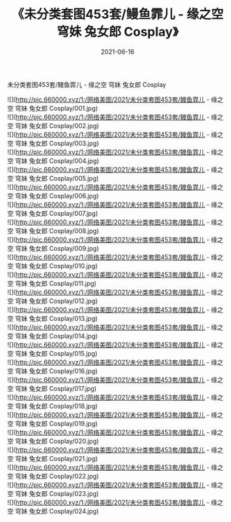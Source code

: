 ﻿---
layout: post
title:  《未分类套图453套/鳗鱼霏儿 - 缘之空 穹妹 兔女郎 Cosplay》
date:   2021-06-16
img: http://pic.660000.xyz/1:/网络美图/2021/未分类套图453套/鳗鱼霏儿 - 缘之空 穹妹 兔女郎 Cosplay/000.jpg
categories: [美女, 清纯, 唯美]
---

未分类套图453套/鳗鱼霏儿 - 缘之空 穹妹 兔女郎 Cosplay

 ![](http://pic.660000.xyz/1:/网络美图/2021/未分类套图453套/鳗鱼霏儿 - 缘之空 穹妹 兔女郎 Cosplay/001.jpg) <br>![](http://pic.660000.xyz/1:/网络美图/2021/未分类套图453套/鳗鱼霏儿 - 缘之空 穹妹 兔女郎 Cosplay/002.jpg) <br>![](http://pic.660000.xyz/1:/网络美图/2021/未分类套图453套/鳗鱼霏儿 - 缘之空 穹妹 兔女郎 Cosplay/003.jpg) <br>![](http://pic.660000.xyz/1:/网络美图/2021/未分类套图453套/鳗鱼霏儿 - 缘之空 穹妹 兔女郎 Cosplay/004.jpg) <br>![](http://pic.660000.xyz/1:/网络美图/2021/未分类套图453套/鳗鱼霏儿 - 缘之空 穹妹 兔女郎 Cosplay/005.jpg) <br>![](http://pic.660000.xyz/1:/网络美图/2021/未分类套图453套/鳗鱼霏儿 - 缘之空 穹妹 兔女郎 Cosplay/006.jpg) <br>![](http://pic.660000.xyz/1:/网络美图/2021/未分类套图453套/鳗鱼霏儿 - 缘之空 穹妹 兔女郎 Cosplay/007.jpg) <br>![](http://pic.660000.xyz/1:/网络美图/2021/未分类套图453套/鳗鱼霏儿 - 缘之空 穹妹 兔女郎 Cosplay/008.jpg) <br>![](http://pic.660000.xyz/1:/网络美图/2021/未分类套图453套/鳗鱼霏儿 - 缘之空 穹妹 兔女郎 Cosplay/009.jpg) <br>![](http://pic.660000.xyz/1:/网络美图/2021/未分类套图453套/鳗鱼霏儿 - 缘之空 穹妹 兔女郎 Cosplay/010.jpg) <br>![](http://pic.660000.xyz/1:/网络美图/2021/未分类套图453套/鳗鱼霏儿 - 缘之空 穹妹 兔女郎 Cosplay/011.jpg) <br>![](http://pic.660000.xyz/1:/网络美图/2021/未分类套图453套/鳗鱼霏儿 - 缘之空 穹妹 兔女郎 Cosplay/012.jpg) <br>![](http://pic.660000.xyz/1:/网络美图/2021/未分类套图453套/鳗鱼霏儿 - 缘之空 穹妹 兔女郎 Cosplay/013.jpg) <br>![](http://pic.660000.xyz/1:/网络美图/2021/未分类套图453套/鳗鱼霏儿 - 缘之空 穹妹 兔女郎 Cosplay/014.jpg) <br>![](http://pic.660000.xyz/1:/网络美图/2021/未分类套图453套/鳗鱼霏儿 - 缘之空 穹妹 兔女郎 Cosplay/015.jpg) <br>![](http://pic.660000.xyz/1:/网络美图/2021/未分类套图453套/鳗鱼霏儿 - 缘之空 穹妹 兔女郎 Cosplay/016.jpg) <br>![](http://pic.660000.xyz/1:/网络美图/2021/未分类套图453套/鳗鱼霏儿 - 缘之空 穹妹 兔女郎 Cosplay/017.jpg) <br>![](http://pic.660000.xyz/1:/网络美图/2021/未分类套图453套/鳗鱼霏儿 - 缘之空 穹妹 兔女郎 Cosplay/018.jpg) <br>![](http://pic.660000.xyz/1:/网络美图/2021/未分类套图453套/鳗鱼霏儿 - 缘之空 穹妹 兔女郎 Cosplay/019.jpg) <br>![](http://pic.660000.xyz/1:/网络美图/2021/未分类套图453套/鳗鱼霏儿 - 缘之空 穹妹 兔女郎 Cosplay/020.jpg) <br>![](http://pic.660000.xyz/1:/网络美图/2021/未分类套图453套/鳗鱼霏儿 - 缘之空 穹妹 兔女郎 Cosplay/021.jpg) <br>![](http://pic.660000.xyz/1:/网络美图/2021/未分类套图453套/鳗鱼霏儿 - 缘之空 穹妹 兔女郎 Cosplay/022.jpg) <br>![](http://pic.660000.xyz/1:/网络美图/2021/未分类套图453套/鳗鱼霏儿 - 缘之空 穹妹 兔女郎 Cosplay/023.jpg) <br>![](http://pic.660000.xyz/1:/网络美图/2021/未分类套图453套/鳗鱼霏儿 - 缘之空 穹妹 兔女郎 Cosplay/024.jpg) <br>